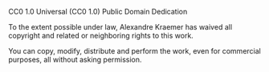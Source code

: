 CC0 1.0 Universal (CC0 1.0) Public Domain Dedication

To the extent possible under law, Alexandre Kraemer has waived all copyright 
and related or neighboring rights to this work.

You can copy, modify, distribute and perform the work, even for commercial purposes, all without asking permission.
